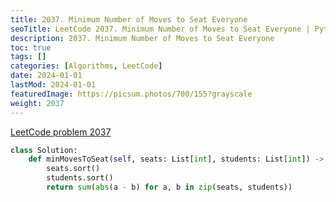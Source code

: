 ```yaml
---
title: 2037. Minimum Number of Moves to Seat Everyone
seoTitle: LeetCode 2037. Minimum Number of Moves to Seat Everyone | Python solution and explanation
description: 2037. Minimum Number of Moves to Seat Everyone
toc: true
tags: []
categories: [Algorithms, LeetCode]
date: 2024-01-01
lastMod: 2024-01-01
featuredImage: https://picsum.photos/700/155?grayscale
weight: 2037
---
```


[LeetCode problem 2037](https://leetcode.com/problems/minimum-number-of-moves-to-seat-everyone/)

```python
class Solution:
    def minMovesToSeat(self, seats: List[int], students: List[int]) -> int:
        seats.sort()
        students.sort()
        return sum(abs(a - b) for a, b in zip(seats, students))

```
